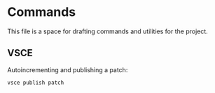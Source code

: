 # Commands

This file is a space for drafting commands and utilities for the project.

## VSCE

Autoincrementing and publishing a patch:

```shell
vsce publish patch
```
